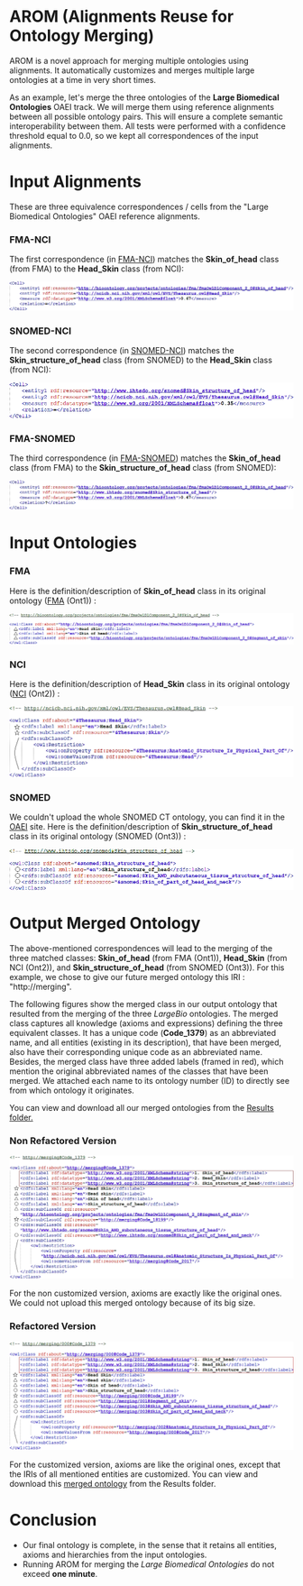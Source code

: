 # **AROM** (**A**lignments **R**euse for **O**ntology **M**erging)
AROM is a novel approach for merging multiple ontologies using alignments. It automatically customizes and merges multiple large ontologies at a time in very short times.

As an example, let's merge the three ontologies of the **Large Biomedical Ontologies** OAEI track. We will merge them using reference alignments between all possible ontology pairs. This will ensure a complete semantic interoperability between them. All tests were performed with a confidence threshold equal to $0.0$, so we kept all correspondences of the input alignments.


# Input Alignments

These are three equivalence correspondences / cells from the "Large Biomedical Ontologies" OAEI reference alignments.

### FMA-NCI

The first correspondence (in [FMA-NCI](https://github.com/inesosman/AROM/blob/master/Data/FMA2NCI.rdf)) matches the __Skin_of_head__ class (from FMA) to the __Head_Skin__ class (from NCI):

![FMA-NCI alignment](https://github.com/inesosman/AROM/blob/master/Figures/FMA-NCI.png)

### SNOMED-NCI

The second correspondence (in [SNOMED-NCI](https://github.com/inesosman/AROM/blob/master/Data/SNOMED2NCI.rdf)) matches the __Skin_structure_of_head__ class (from SNOMED) to the __Head_Skin__ class (from NCI):

![SNOMED-NCI alignment](https://github.com/inesosman/AROM/blob/master/Figures/SNOMED-NCI.png)

### FMA-SNOMED

The third correspondence (in [FMA-SNOMED](https://github.com/inesosman/AROM/blob/master/Data/FMA2SNOMED.rdf)) matches the __Skin_of_head__ class (from FMA) to the __Skin_structure_of_head__ class (from SNOMED):

![FMA-SNOMED alignment](https://github.com/inesosman/AROM/blob/master/Figures/FMA-SNOMED.png)



# Input Ontologies


### FMA

Here is the definition/description of __Skin_of_head__ class in its original ontology ([FMA](https://github.com/inesosman/AROM/blob/master/Data/FMA.owl) (Ont1)) :

![Skin_of_head](https://github.com/inesosman/AROM/blob/master/Figures/FMA_Class.png)

### NCI

Here is the definition/description of __Head_Skin__ class in its original ontology ([NCI](https://github.com/inesosman/AROM/blob/master/Data/NCI.owl) (Ont2)) :

![Head_Skin](https://github.com/inesosman/AROM/blob/master/Figures/NCI_Class.png)

### SNOMED
We couldn't upload the whole SNOMED CT ontology, you can find it in the [OAEI](http://www.cs.ox.ac.uk/isg/projects/SEALS/oaei/) site. Here is the definition/description of __Skin_structure_of_head__ class in its original ontology (SNOMED (Ont3)) :

![Skin_structure_of_head](https://github.com/inesosman/AROM/blob/master/Figures/SNOMED_Class.png)


# Output Merged Ontology
The above-mentioned correspondences will lead to the merging of the three matched classes: __Skin_of_head__ (from FMA (Ont1)), __Head_Skin__ (from NCI (Ont2)), and __Skin_structure_of_head__ (from SNOMED (Ont3)). For this example, we chose to give our future merged ontology this IRI : "http://merging". 


The following figures show the merged class in our output ontology that resulted from the merging of the three _LargeBio_ ontologies. The merged class captures all knowledge (axioms and expressions) defining the three equivalent classes. It has a unique code (__Code\_1379__) as an abbreviated name, and all entities (existing in its description), that have been merged, also have their corresponding unique code as an abbreviated name. Besides, the merged class have three added labels (framed in red), which mention the original abbreviated names of the classes that have been merged. We attached each name to its ontology number (ID) to directly see from which ontology it originates.

You can view and download all our merged ontologies from the [Results folder.](https://github.com/inesosman/AROM/tree/master/Results)


### Non Refactored Version

![MergedClass](https://github.com/inesosman/AROM/blob/master/Figures/MergedClass.png)

For the non customized version, axioms are exactly like the original ones.
We could not upload this merged ontology because of its big size.

### Refactored Version

![RefactoredMergedClass](https://github.com/inesosman/AROM/blob/master/Figures/RefactoredMergedClass.png)

For the customized version, axioms are like the original ones, except that the IRIs of all mentioned entities are customized.
You can view and download this [merged ontology](https://github.com/inesosman/AROM/blob/master/Results/Merge_LargeBio_Refactored.owl) from the Results folder.
# Conclusion

* Our final ontology is complete, in the sense that it retains all entities, axioms and hierarchies from the input ontologies.
* Running AROM for merging the *Large Biomedical Ontologies* do not exceed **one minute**.

